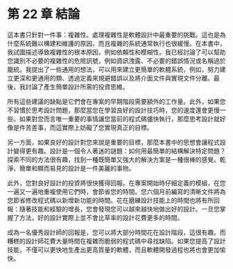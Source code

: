 # 第 22 章 結論

這本書只針對一件事：複雜性。處理複雜性是軟體設計中最重要的挑戰。這也是為什麼系統難以構建和維護的原因，而且複雜的系統通常執行也很緩慢。在本書中，我試圖描述導致複雜性的根本原因，例如依賴性和模糊性。我已經討論了可以幫助您識別不必要的複雜性的危險訊號，例如資訊洩露、不必要的錯誤情況或名稱過於籠統。我提出了一些通用的想法，可以用來建立更簡單的軟體系統，例如，努力建立更深和更通用的類、透過定義來規避錯誤以及將介面文件與實現文件分離。最後，我討論了產生簡單設計所需的投資思維。

所有這些建議的缺點是它們會在專案的早期階段需要額外的工作量。此外，如果您不習慣於思考設計問題，那麼當您在學習良好的設計技巧時，您的速度還會更慢一些。如果對您而言唯一重要的事情讓您當前的程式碼儘快執行，那麼思考設計就好像是件苦差事，而這實際上妨礙了您實現真正的目標。

另一方面，如果良好的設計對您來說是重要的目標，那麼本書中的思想會讓程式設計變得更有趣。設計是一個令人著迷的謎題：如何用最簡單的結構解決特定問題？探索不同的方法很有趣，找到一種既簡單又強大的解決方案是一種很棒的感覺。乾淨、簡單和顯而易見的設計是一件美麗的事物。

此外，您對良好設計的投資將很快獲得回報。在專案開始時仔細定義的模組，在您一遍又一遍地重複使用它們時，會節省您的時間。您六個月前編寫的清晰文件將為您節省修改程式碼以新增新功能的時間。花在磨練設計技能上的時間也將有所回報：隨著技能和經驗的增長，您會發現您可以越來越快地做出好的設計。一旦您掌握了方法，好的設計實際上並不會比草率的設計花費更多的時間。

成為一名優秀設計師的回報是，您可以將大部分時間花在設計階段，這很有趣。而糟糕的設計師花費大量時間在複雜而脆弱的程式碼中尋找缺陷。如果您提高了設計技能，不僅可以更快地生產出更高質量的軟體，而且軟體開發過程也將也會更加愉快。
